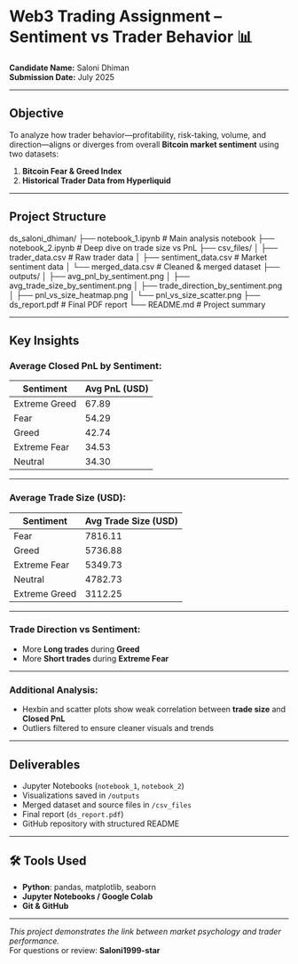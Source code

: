 # Web3 Trading Assignment – Sentiment vs Trader Behavior 📊

**Candidate Name:** Saloni Dhiman  
**Submission Date:** July 2025  

---

## Objective

To analyze how trader behavior—profitability, risk-taking, volume, and direction—aligns or diverges from overall **Bitcoin market sentiment** using two datasets:

1. **Bitcoin Fear & Greed Index**
2. **Historical Trader Data from Hyperliquid**

---

##  Project Structure

ds_saloni_dhiman/
├── notebook_1.ipynb # Main analysis notebook
├── notebook_2.ipynb # Deep dive on trade size vs PnL
├── csv_files/
│ ├── trader_data.csv # Raw trader data
│ ├── sentiment_data.csv # Market sentiment data
│ └── merged_data.csv # Cleaned & merged dataset
├── outputs/
│ ├── avg_pnl_by_sentiment.png
│ ├── avg_trade_size_by_sentiment.png
│ ├── trade_direction_by_sentiment.png
│ ├── pnl_vs_size_heatmap.png
│ └── pnl_vs_size_scatter.png
├── ds_report.pdf # Final PDF report
└── README.md # Project summary


---

##  Key Insights

###  Average Closed PnL by Sentiment:

| Sentiment       | Avg PnL (USD) |
|-----------------|---------------|
| Extreme Greed   | 67.89         |
| Fear            | 54.29         |
| Greed           | 42.74         |
| Extreme Fear    | 34.53         |
| Neutral         | 34.30         |

---

###  Average Trade Size (USD):

| Sentiment       | Avg Trade Size (USD) |
|-----------------|----------------------|
| Fear            | 7816.11              |
| Greed           | 5736.88              |
| Extreme Fear    | 5349.73              |
| Neutral         | 4782.73              |
| Extreme Greed   | 3112.25              |

---

###  Trade Direction vs Sentiment:

- More **Long trades** during **Greed**
- More **Short trades** during **Extreme Fear**

---

###  Additional Analysis:

- Hexbin and scatter plots show weak correlation between **trade size** and **Closed PnL**
- Outliers filtered to ensure cleaner visuals and trends

---

##  Deliverables

-  Jupyter Notebooks (`notebook_1`, `notebook_2`)
-  Visualizations saved in `/outputs`
-  Merged dataset and source files in `/csv_files`
-  Final report (`ds_report.pdf`)
-  GitHub repository with structured README

---

## 🛠️ Tools Used

- **Python**: pandas, matplotlib, seaborn
- **Jupyter Notebooks / Google Colab**
- **Git & GitHub**

---

 *This project demonstrates the link between market psychology and trader performance.*  
 For questions or review: **Saloni1999-star**

 
